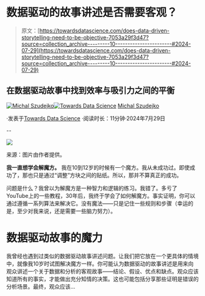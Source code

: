# 数据驱动的故事讲述是否需要客观？

> 原文：[https://towardsdatascience.com/does-data-driven-storytelling-need-to-be-objective-7053a29f3d47?source=collection_archive---------10-----------------------#2024-07-29](https://towardsdatascience.com/does-data-driven-storytelling-need-to-be-objective-7053a29f3d47?source=collection_archive---------10-----------------------#2024-07-29)

## 在数据驱动故事中找到效率与吸引力之间的平衡

[](https://medium.com/@michalszudejko?source=post_page---byline--7053a29f3d47--------------------------------)[![Michal Szudejko](../Images/d4c303d02a79ad29df193ed3b25910d9.png)](https://medium.com/@michalszudejko?source=post_page---byline--7053a29f3d47--------------------------------)[](https://towardsdatascience.com/?source=post_page---byline--7053a29f3d47--------------------------------)[![Towards Data Science](../Images/a6ff2676ffcc0c7aad8aaf1d79379785.png)](https://towardsdatascience.com/?source=post_page---byline--7053a29f3d47--------------------------------) [Michal Szudejko](https://medium.com/@michalszudejko?source=post_page---byline--7053a29f3d47--------------------------------)

·发表于[Towards Data Science](https://towardsdatascience.com/?source=post_page---byline--7053a29f3d47--------------------------------) ·阅读时长：11分钟·2024年7月29日

--

![](../Images/2fbba233c7b86217128beebf9525f28e.png)

来源：图片由作者提供。

**我一直想学会解魔方。** 我在10到12岁的时候有一个魔方。我从未成功过。即使成功了，那也只是通过“调整”方块之间的贴纸。所以，那并不算真正的成功。

问题是什么？我曾以为解魔方是一种智力和逻辑的练习。我错了。多亏了YouTube上的一些教程，30年后，我终于学会了如何解魔方。事实证明，你可以通过遵循一系列算法来解决它。没有魔法——只是记住一些规则和步骤（幸运的是，至少对我来说，还是需要一些脑力努力）。

# 数据驱动故事的魔力

我曾经也遇到过类似的数据驱动故事讲述问题。让我们把它放在一个更具体的情境中，就像我10岁时试图解决魔方一样。你可能认为数据驱动的故事讲述是用来向观众讲述一个关于数据和分析的客观故事——结论、假设、优点和缺点。观众应该知道所有的事实，才能做出充分知情的决策。这也可能包括分享那些证明是错误的分析场景。最终，观众应该…

